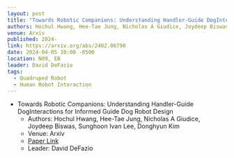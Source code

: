 ```yaml
---
layout: post
title: "Towards Robotic Companions: Understanding Handler-Guide DogInteractions for Informed Guide Dog Robot Design"
authors: Hochul Hwang, Hee-Tae Jung, Nicholas A Giudice, Joydeep Biswas, Sunghoon Ivan Lee, Donghyun Kim
venue: Arxiv
published: 2024-
link: https://arxiv.org/abs/2402.06790
date: 2024-04-05 10:00 -0500
location: N09, EB
leader: David DeFazio
tags:
  - Quadruped Robot
  - Human Robot Interaction
---
```



- Towards Robotic Companions: Understanding Handler-Guide DogInteractions for Informed Guide Dog Robot Design
    - Authors: Hochul Hwang, Hee-Tae Jung, Nicholas A Giudice, Joydeep Biswas, Sunghoon Ivan Lee, Donghyun Kim
    - Venue: Arxiv
    - [Paper Link](https://arxiv.org/abs/2402.06790)
    - Leader: David DeFazio